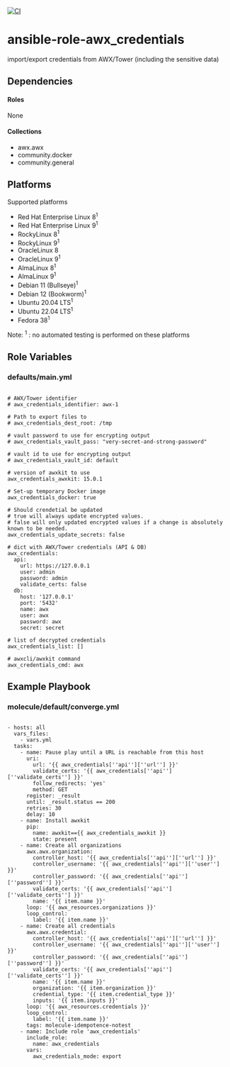 [![CI](https://github.com/de-it-krachten/ansible-role-awx_credentials/workflows/CI/badge.svg?event=push)](https://github.com/de-it-krachten/ansible-role-awx_credentials/actions?query=workflow%3ACI)


# ansible-role-awx_credentials

import/export credentials from AWX/Tower (including the sensitive data)



## Dependencies

#### Roles
None

#### Collections
- awx.awx
- community.docker
- community.general

## Platforms

Supported platforms

- Red Hat Enterprise Linux 8<sup>1</sup>
- Red Hat Enterprise Linux 9<sup>1</sup>
- RockyLinux 8<sup>1</sup>
- RockyLinux 9<sup>1</sup>
- OracleLinux 8
- OracleLinux 9<sup>1</sup>
- AlmaLinux 8<sup>1</sup>
- AlmaLinux 9<sup>1</sup>
- Debian 11 (Bullseye)<sup>1</sup>
- Debian 12 (Bookworm)<sup>1</sup>
- Ubuntu 20.04 LTS<sup>1</sup>
- Ubuntu 22.04 LTS<sup>1</sup>
- Fedora 38<sup>1</sup>

Note:
<sup>1</sup> : no automated testing is performed on these platforms

## Role Variables
### defaults/main.yml
<pre><code>
# AWX/Tower identifier
# awx_credentials_identifier: awx-1

# Path to export files to
# awx_credentials_dest_root: /tmp

# vault password to use for encrypting output
# awx_credentials_vault_pass: "very-secret-and-strong-password"

# vault id to use for encrypting output
# awx_credentials_vault_id: default

# version of awxkit to use
awx_credentials_awxkit: 15.0.1

# Set-up temporary Docker image
awx_credentials_docker: true

# Should crendetial be updated
# true will always update encrypted values.
# false will only updated encrypted values if a change is absolutely known to be needed.
awx_credentials_update_secrets: false

# dict with AWX/Tower credentials (API & DB)
awx_credentials:
  api:
    url: https://127.0.0.1
    user: admin
    password: admin
    validate_certs: false
  db:
    host: '127.0.0.1'
    port: '5432'
    name: awx
    user: awx
    password: awx
    secret: secret

# list of decrypted credentials
awx_credentials_list: []

# awxcli/awxkit command
awx_credentials_cmd: awx
</pre></code>




## Example Playbook
### molecule/default/converge.yml
<pre><code>
- hosts: all
  vars_files:
    - vars.yml
  tasks:
    - name: Pause play until a URL is reachable from this host
      uri:
        url: '{{ awx_credentials[''api''][''url''] }}'
        validate_certs: '{{ awx_credentials[''api''][''validate_certs''] }}'
        follow_redirects: 'yes'
        method: GET
      register: _result
      until: _result.status == 200
      retries: 30
      delay: 10
    - name: Install awxkit
      pip:
        name: awxkit=={{ awx_credentials_awxkit }}
        state: present
    - name: Create all organizations
      awx.awx.organization:
        controller_host: '{{ awx_credentials[''api''][''url''] }}'
        controller_username: '{{ awx_credentials[''api''][''user''] }}'
        controller_password: '{{ awx_credentials[''api''][''password''] }}'
        validate_certs: '{{ awx_credentials[''api''][''validate_certs''] }}'
        name: '{{ item.name }}'
      loop: '{{ awx_resources.organizations }}'
      loop_control:
        label: '{{ item.name }}'
    - name: Create all credentials
      awx.awx.credential:
        controller_host: '{{ awx_credentials[''api''][''url''] }}'
        controller_username: '{{ awx_credentials[''api''][''user''] }}'
        controller_password: '{{ awx_credentials[''api''][''password''] }}'
        validate_certs: '{{ awx_credentials[''api''][''validate_certs''] }}'
        name: '{{ item.name }}'
        organization: '{{ item.organization }}'
        credential_type: '{{ item.credential_type }}'
        inputs: '{{ item.inputs }}'
      loop: '{{ awx_resources.credentials }}'
      loop_control:
        label: '{{ item.name }}'
      tags: molecule-idempotence-notest
    - name: Include role 'awx_credentials'
      include_role:
        name: awx_credentials
      vars:
        awx_credentials_mode: export
</pre></code>
